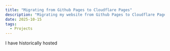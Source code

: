 ```yaml
---
title: "Migrating from Github Pages to Cloudflare Pages"
description: "Migrating my website from Github Pages to Cloudflare Pages"
date: 2025-10-15
tags:
  - Projects
---
```


I have historically hosted 